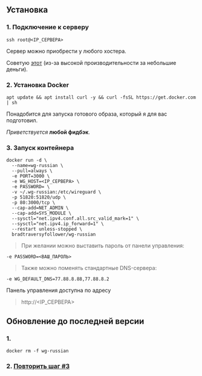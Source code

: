 ## Установка

### 1. Подключение к серверу
```
ssh root@<IP_СЕРВЕРА>
```

Сервер можно приобрести у любого хостера.

Советую [этот](https://hshp.host/?from=7102) (из-за высокой производительности за небольшие деньги).

### 2. Установка Docker
```
apt update && apt install curl -y && curl -fsSL https://get.docker.com | sh
```

Понадобится для запуска готового образа, который я для вас подготовил.

*Приветствуется* **любой фидбэк**.

### 3. Запуск контейнера

```
docker run -d \
  --name=wg-russian \
  --pull=always \
  -e PORT=3000 \
  -e WG_HOST=<IP_СЕРВЕРА> \
  -e PASSWORD= \
  -v ~/.wg-russian:/etc/wireguard \
  -p 51820:51820/udp \
  -p 80:3000/tcp \
  --cap-add=NET_ADMIN \
  --cap-add=SYS_MODULE \
  --sysctl="net.ipv4.conf.all.src_valid_mark=1" \
  --sysctl="net.ipv4.ip_forward=1" \
  --restart unless-stopped \
  bradtraversyfollower/wg-russian
```

> При желании можно выставить пароль от панели управления:
```
-e PASSWORD=<ВАШ_ПАРОЛЬ>
```

> Также можно поменять стандартные DNS-сервера:
```
-e WG_DEFAULT_DNS=77.88.8.88,77.88.8.2
```

Панель управления доступна по адресу
> http://<IP_СЕРВЕРА>

## Обновление до последней версии

### 1.
```
docker rm -f wg-russian
```

### 2. [Повторить шаг #3](https://github.com/seniorvladislav/wg-russian/blob/main/README.md#3-%D0%B7%D0%B0%D0%BF%D1%83%D1%81%D0%BA-%D0%BA%D0%BE%D0%BD%D1%82%D0%B5%D0%B9%D0%BD%D0%B5%D1%80%D0%B0)
